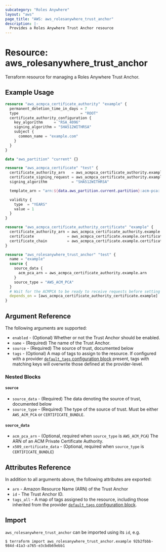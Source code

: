 ```yaml
---
subcategory: "Roles Anywhere"
layout: "aws"
page_title: "AWS: aws_rolesanywhere_trust_anchor"
description: |-
  Provides a Roles Anywhere Trust Anchor resource
---
```


# Resource: aws_rolesanywhere_trust_anchor

Terraform resource for managing a Roles Anywhere Trust Anchor.

## Example Usage

```terraform
resource "aws_acmpca_certificate_authority" "example" {
  permanent_deletion_time_in_days = 7
  type                            = "ROOT"
  certificate_authority_configuration {
    key_algorithm     = "RSA_4096"
    signing_algorithm = "SHA512WITHRSA"
    subject {
      common_name = "example.com"
    }
  }
}

data "aws_partition" "current" {}

resource "aws_acmpca_certificate" "test" {
  certificate_authority_arn   = aws_acmpca_certificate_authority.example.arn
  certificate_signing_request = aws_acmpca_certificate_authority.example.certificate_signing_request
  signing_algorithm           = "SHA512WITHRSA"

  template_arn = "arn:${data.aws_partition.current.partition}:acm-pca:::template/RootCACertificate/V1"

  validity {
    type  = "YEARS"
    value = 1
  }
}

resource "aws_acmpca_certificate_authority_certificate" "example" {
  certificate_authority_arn = aws_acmpca_certificate_authority.example.arn
  certificate               = aws_acmpca_certificate.example.certificate
  certificate_chain         = aws_acmpca_certificate.example.certificate_chain
}

resource "aws_rolesanywhere_trust_anchor" "test" {
  name = "example"
  source {
    source_data {
      acm_pca_arn = aws_acmpca_certificate_authority.example.arn
    }
    source_type = "AWS_ACM_PCA"
  }
  # Wait for the ACMPCA to be ready to receive requests before setting up the trust anchor
  depends_on = [aws_acmpca_certificate_authority_certificate.example]
}
```

## Argument Reference

The following arguments are supported:

* `enabled` - (Optional) Whether or not the Trust Anchor should be enabled.
* `name` - (Required) The name of the Trust Anchor.
* `source` - (Required) The source of trust, documented below
* `tags` - (Optional) A map of tags to assign to the resource. If configured with a provider [`default_tags` configuration block](https://registry.terraform.io/providers/hashicorp/aws/latest/docs#default_tags-configuration-block) present, tags with matching keys will overwrite those defined at the provider-level.

### Nested Blocks

#### `source`

* `source_data` - (Required) The data denoting the source of trust, documented below
* `source_type` - (Required) The type of the source of trust. Must be either `AWS_ACM_PCA` or `CERTIFICATE_BUNDLE`.

#### `source_data`

* `acm_pca_arn` - (Optional, required when `source_type` is `AWS_ACM_PCA`) The ARN of an ACM Private Certificate Authority.
* `x509_certificate_data` - (Optional, required when `source_type` is `CERTIFICATE_BUNDLE`)

## Attributes Reference

In addition to all arguments above, the following attributes are exported:

* `arn` - Amazon Resource Name (ARN) of the Trust Anchor
* `id` - The Trust Anchor ID.
* `tags_all` - A map of tags assigned to the resource, including those inherited from the provider [`default_tags` configuration block](https://registry.terraform.io/providers/hashicorp/aws/latest/docs#default_tags-configuration-block).

## Import

`aws_rolesanywhere_trust_anchor` can be imported using its `id`, e.g.

```
$ terraform import aws_rolesanywhere_trust_anchor.example 92b2fbbb-984d-41a3-a765-e3cbdb69ebb1
```

<!-- cache-key: cdktf-0.17.0-pre.15 input-55b2506f07ebdf608e6308c3c6248f6c3a8984a0e6facd3ba7d0b227932d81a1 -->